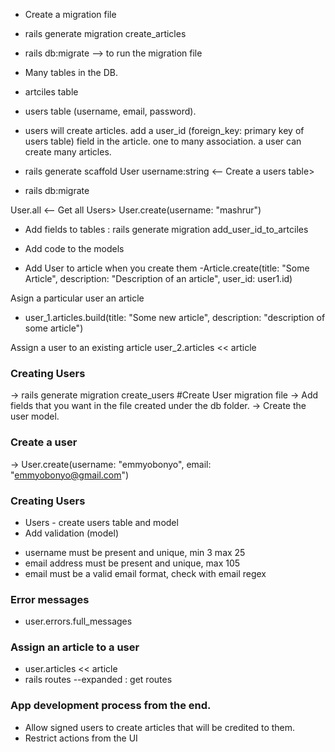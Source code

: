 - Create a migration file
- rails generate migration create_articles
- rails db:migrate --> to run the migration file

- Many tables in the DB.
- artciles table
- users table (username, email, password).
- users will create articles. add a user_id (foreign_key: primary key of users table) field in the article. one to many association. a user can create many articles.

- rails generate scaffold User username:string <-- Create a users table>
- rails db:migrate

User.all <-- Get all Users>
User.create(username: "mashrur")

- Add fields to tables : rails generate migration add_user_id_to_artciles

- Add code to the models

- Add User to article when you create them 
-Article.create(title: "Some Article", description: "Description of an article", user_id: user1.id)

Asign a particular user an article
- user_1.articles.build(title: "Some new article", description: "description of some article")

Assign a user to an existing article
user_2.articles << article

### Creating Users

-> rails generate migration create_users #Create User migration file
-> Add fields that you want in the file created under the db folder.
-> Create the user model.

### Create a user
-> User.create(username: "emmyobonyo", email: "emmyobonyo@gmail.com")

### Creating Users
- Users - create users table and model
- Add validation (model)
* username must be present and unique, min 3 max 25
* email address must be present and unique, max 105
* email must be a valid email format, check with email regex

### Error messages 
- user.errors.full_messages

### Assign an article to a user
- user.articles << article
- rails routes --expanded : get routes

### App development process from the end.
- Allow signed users to create articles that will be credited to them.
- Restrict actions from the UI
